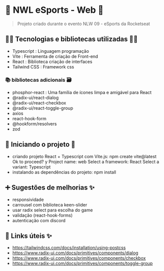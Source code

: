 # 🚀 NWL eSports - Web 🚀

> Projeto criado durante o evento NLW 09 - eSports da Rocketseat

## 👨‍💻 Tecnologias e bibliotecas utilizadas 👩‍💻

- Typescript : Linguagem programação
- Vite : Ferramenta de criação de Front-end
- React : Biblioteca criação de interfaces
- Tailwind CSS : Framework css

### 📚 bibliotecas adicionais 🗃️

- phosphor-react : Uma família de ícones limpa e amigável para React
- @radix-ui/react-dialog
- @radix-ui/react-checkbox
- @radix-ui/react-toggle-group
- axios
- react-hook-form
- @hookform/resolvers
- zod

## 📃 Iniciando o projeto 📖

- criando projeto React + Typescript com Vite.js:
  npm create vite@latest
  Ok to proceed? y
  Project name: web
  Select a framework: React
  Select a variant: Typescript
- instalando as dependências do projeto: npm install

## ➕ Sugestões de melhorias ✨

- responsividade
- carrousel com biblioteca keen-slider
- usar radix select para escolha do game
- validação (react-hook-forms)
- autenticação com discord

## 🔗 Links úteis ✨

- https://tailwindcss.com/docs/installation/using-postcss
- https://www.radix-ui.com/docs/primitives/components/dialog
- https://www.radix-ui.com/docs/primitives/components/checkbox
- https://www.radix-ui.com/docs/primitives/components/toggle-group
